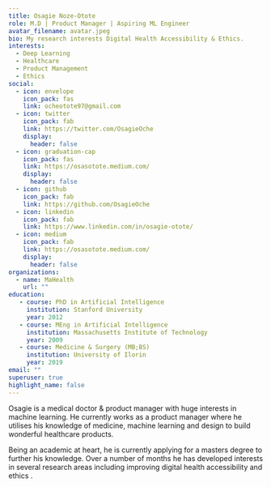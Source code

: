 ```yaml
---
title: Osagie Noze-Otote
role: M.D | Product Manager | Aspiring ML Engineer
avatar_filename: avatar.jpeg
bio: My research interests Digital Health Accessibility & Ethics.
interests:
  - Deep Learning
  - Healthcare
  - Product Management
  - Ethics
social:
  - icon: envelope
    icon_pack: fas
    link: ocheotote97@gmail.com
  - icon: twitter
    icon_pack: fab
    link: https://twitter.com/OsagieOche
    display:
      header: false
  - icon: graduation-cap
    icon_pack: fas
    link: https://osasotote.medium.com/
    display:
      header: false
  - icon: github
    icon_pack: fab
    link: https://github.com/OsagieOche
  - icon: linkedin
    icon_pack: fab
    link: https://www.linkedin.com/in/osagie-otote/
  - icon: medium
    icon_pack: fab
    link: https://osasotote.medium.com/
    display:
      header: false
organizations:
  - name: MaHealth
    url: ""
education:
   - course: PhD in Artificial Intelligence
     institution: Stanford University
     year: 2012 
   - course: MEng in Artificial Intelligence
     institution: Massachusetts Institute of Technology
     year: 2009 
   - course: Medicine & Surgery (MB;BS)
     institution: University of Ilorin
     year: 2019
email: ""
superuser: true
highlight_name: false
---
```

Osagie is a medical doctor & product manager with huge interests in machine learning. He currently works as a product manager where he utilises his knowledge of medicine, machine learning and design to build wonderful healthcare products.

Being an academic at heart, he is currently applying for a masters degree to further his knowledge. Over a number of months he has developed interests in several research areas including improving digital health accessibility and ethics .

<!-- {{< icon name="download" pack="fas" >}} Download my {{< staticref "https://docs.google.com/document/d/1MncxZLJI5s1k-Y4G7_Ii06Ft0SY4rBdywrNy8u6J-bY/edit" "newtab" >}}resumé{{< /staticref >}}. -->
